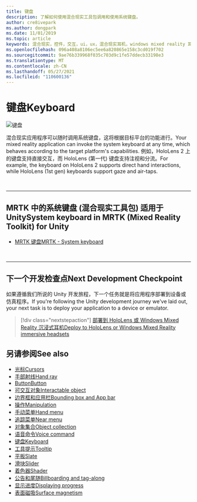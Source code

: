 ```yaml
---
title: 键盘
description: 了解如何使用混合现实工具包调用和使用系统键盘。
author: cre8ivepark
ms.author: dongpark
ms.date: 11/01/2019
ms.topic: article
keywords: 混合现实，控件，交互，ui，ux，混合现实耳机，windows mixed reality 耳机，虚拟现实耳机，HoloLens，键盘，MRTK，混合现实工具包
ms.openlocfilehash: 096a408a8106ec5ee6a820865e158c3cd019f702
ms.sourcegitcommit: 9ae76b339968f035c703d9c1fe57ddecb33198e3
ms.translationtype: MT
ms.contentlocale: zh-CN
ms.lasthandoff: 05/27/2021
ms.locfileid: "110600136"
---
```

# <a name="keyboard"></a><span data-ttu-id="5b90e-104">键盘</span><span class="sxs-lookup"><span data-stu-id="5b90e-104">Keyboard</span></span>

![键盘](images/UX_Hero_Keyboard.jpg)

<span data-ttu-id="5b90e-106">混合现实应用程序可以随时调用系统键盘，这将根据目标平台的功能进行。</span><span class="sxs-lookup"><span data-stu-id="5b90e-106">Your mixed reality application can invoke the system keyboard at any time, which behaves according to the target platform's capabilities.</span></span> <span data-ttu-id="5b90e-107">例如，HoloLens 2 上的键盘支持直接交互，而 HoloLens (第一代) 键盘支持注视和分流。</span><span class="sxs-lookup"><span data-stu-id="5b90e-107">For example, the keyboard on HoloLens 2 supports direct hand interactions, while HoloLens (1st gen) keyboards support gaze and air-taps.</span></span>

<br>

---

## <a name="system-keyboard-in-mrtk-mixed-reality-toolkit-for-unity"></a><span data-ttu-id="5b90e-108">MRTK 中的系统键盘 (混合现实工具包) 适用于 Unity</span><span class="sxs-lookup"><span data-stu-id="5b90e-108">System keyboard in MRTK (Mixed Reality Toolkit) for Unity</span></span>

* [<span data-ttu-id="5b90e-109">MRTK 键盘</span><span class="sxs-lookup"><span data-stu-id="5b90e-109">MRTK - System keyboard</span></span>](/windows/mixed-reality/mrtk-unity/features/ux-building-blocks/system-keyboard)

<br>

---

## <a name="next-development-checkpoint"></a><span data-ttu-id="5b90e-110">下一个开发检查点</span><span class="sxs-lookup"><span data-stu-id="5b90e-110">Next Development Checkpoint</span></span>

<span data-ttu-id="5b90e-111">如果遵循我们所说的 Unity 开发旅程，下一个任务就是将应用程序部署到设备或仿真程序。</span><span class="sxs-lookup"><span data-stu-id="5b90e-111">If you're following the Unity development journey we've laid out, your next task is to deploy your application to a device or emulator.</span></span>

> [!div class="nextstepaction"]
> [<span data-ttu-id="5b90e-112">部署到 HoloLens 或 Windows Mixed Reality 沉浸式耳机</span><span class="sxs-lookup"><span data-stu-id="5b90e-112">Deploy to HoloLens or Windows Mixed Reality immersive headsets</span></span>](../develop/platform-capabilities-and-apis/using-visual-studio.md)

## <a name="see-also"></a><span data-ttu-id="5b90e-113">另请参阅</span><span class="sxs-lookup"><span data-stu-id="5b90e-113">See also</span></span>

* [<span data-ttu-id="5b90e-114">光标</span><span class="sxs-lookup"><span data-stu-id="5b90e-114">Cursors</span></span>](cursors.md)
* [<span data-ttu-id="5b90e-115">手部射线</span><span class="sxs-lookup"><span data-stu-id="5b90e-115">Hand ray</span></span>](point-and-commit.md)
* [<span data-ttu-id="5b90e-116">Button</span><span class="sxs-lookup"><span data-stu-id="5b90e-116">Button</span></span>](button.md)
* [<span data-ttu-id="5b90e-117">可交互对象</span><span class="sxs-lookup"><span data-stu-id="5b90e-117">Interactable object</span></span>](interactable-object.md)
* [<span data-ttu-id="5b90e-118">边界框和应用栏</span><span class="sxs-lookup"><span data-stu-id="5b90e-118">Bounding box and App bar</span></span>](app-bar-and-bounding-box.md)
* [<span data-ttu-id="5b90e-119">操作</span><span class="sxs-lookup"><span data-stu-id="5b90e-119">Manipulation</span></span>](direct-manipulation.md)
* [<span data-ttu-id="5b90e-120">手动菜单</span><span class="sxs-lookup"><span data-stu-id="5b90e-120">Hand menu</span></span>](hand-menu.md)
* [<span data-ttu-id="5b90e-121">追踪菜单</span><span class="sxs-lookup"><span data-stu-id="5b90e-121">Near menu</span></span>](near-menu.md)
* [<span data-ttu-id="5b90e-122">对象集合</span><span class="sxs-lookup"><span data-stu-id="5b90e-122">Object collection</span></span>](object-collection.md)
* [<span data-ttu-id="5b90e-123">语音命令</span><span class="sxs-lookup"><span data-stu-id="5b90e-123">Voice command</span></span>](voice-input.md)
* [<span data-ttu-id="5b90e-124">键盘</span><span class="sxs-lookup"><span data-stu-id="5b90e-124">Keyboard</span></span>](keyboard.md)
* [<span data-ttu-id="5b90e-125">工具提示</span><span class="sxs-lookup"><span data-stu-id="5b90e-125">Tooltip</span></span>](tooltip.md)
* [<span data-ttu-id="5b90e-126">平板</span><span class="sxs-lookup"><span data-stu-id="5b90e-126">Slate</span></span>](slate.md)
* [<span data-ttu-id="5b90e-127">滑块</span><span class="sxs-lookup"><span data-stu-id="5b90e-127">Slider</span></span>](slider.md)
* [<span data-ttu-id="5b90e-128">着色器</span><span class="sxs-lookup"><span data-stu-id="5b90e-128">Shader</span></span>](shader.md)
* [<span data-ttu-id="5b90e-129">公告和尾随</span><span class="sxs-lookup"><span data-stu-id="5b90e-129">Billboarding and tag-along</span></span>](billboarding-and-tag-along.md)
* [<span data-ttu-id="5b90e-130">显示进度</span><span class="sxs-lookup"><span data-stu-id="5b90e-130">Displaying progress</span></span>](progress.md)
* [<span data-ttu-id="5b90e-131">表面磁吸</span><span class="sxs-lookup"><span data-stu-id="5b90e-131">Surface magnetism</span></span>](surface-magnetism.md)